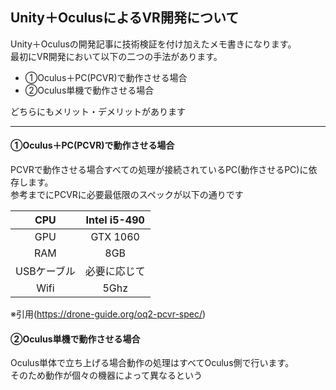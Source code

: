
## Unity＋OculusによるVR開発について

Unity＋Oculusの開発記事に技術検証を付け加えたメモ書きになります。<br>
最初にVR開発において以下の二つの手法があります。

* ①Oculus＋PC(PCVR)で動作させる場合<br>
* ②Oculus単機で動作させる場合<br>


どちらにもメリット・デメリットがあります

---

#### ①Oculus＋PC(PCVR)で動作させる場合

PCVRで動作させる場合すべての処理が接続されているPC(動作させるPC)に依存します。<br>
参考までにPCVRに必要最低限のスペックが以下の通りです


| CPU | Intel i5-490 |
|:---:|:---:|
| GPU | GTX 1060 |
| RAM | 8GB |
| USBケーブル | 必要に応じて |
| Wifi | 5Ghz |


※引用(https://drone-guide.org/oq2-pcvr-spec/)


#### ②Oculus単機で動作させる場合

Oculus単体で立ち上げる場合動作の処理はすべてOculus側で行います。<br>
そのため動作が個々の機器によって異なるという
